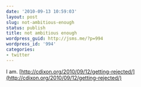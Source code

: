 ```yaml
---
date: '2010-09-13 10:59:03'
layout: post
slug: not-ambitious-enough
status: publish
title: not ambitious enough
wordpress_guid: http://jsms.me/?p=994
wordpress_id: '994'
categories:
- twitter
---
```


I am. [http://cdixon.org/2010/09/12/getting-rejected/](http://cdixon.org/2010/09/12/getting-rejected/)
